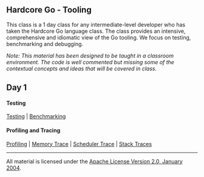 ## Hardcore Go - Tooling
This class is a 1 day class for any intermediate-level developer who has taken the Hardcore Go language class. The class provides an intensive, comprehensive and idiomatic view of the Go tooling. We focus on testing, benchmarking and debugging.

*Note: This material has been designed to be taught in a classroom environment. The code is well commented but missing some of the contextual concepts and ideas that will be covered in class.*

## Day 1

#### Testing
[Testing](../../../topics/testing/readme.md) | 
[Benchmarking](../../../topics/benchmarking/readme.md)

#### Profiling and Tracing
[Profiling](../../../topics/profiling/readme.md) | 
[Memory Trace](../../../topics/memory_trace/readme.md) | 
[Scheduler Trace](../../../topics/sched_trace/readme.md) | 
[Stack Traces](../../../topics/stack_trace/readme.md)
___
All material is licensed under the [Apache License Version 2.0, January 2004](http://www.apache.org/licenses/LICENSE-2.0).